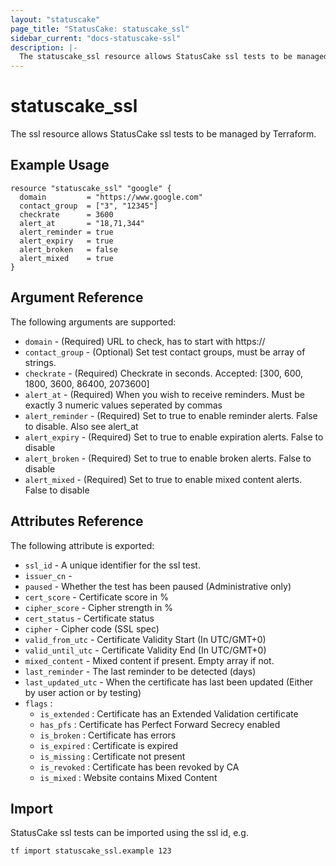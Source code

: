 ```yaml
---
layout: "statuscake"
page_title: "StatusCake: statuscake_ssl"
sidebar_current: "docs-statuscake-ssl"
description: |-
  The statuscake_ssl resource allows StatusCake ssl tests to be managed by Terraform.
---
```


# statuscake\_ssl

The ssl resource allows StatusCake ssl tests to be managed by Terraform.

## Example Usage

```hcl
resource "statuscake_ssl" "google" {
  domain         = "https://www.google.com"
  contact_group  = ["3", "12345"]
  checkrate      = 3600
  alert_at       = "18,71,344"
  alert_reminder = true
  alert_expiry   = true
  alert_broken   = false
  alert_mixed    = true
}
```

## Argument Reference

The following arguments are supported:

* `domain` - (Required) URL to check, has to start with https://
* `contact_group` - (Optional) Set test contact groups, must be array of strings.
* `checkrate` - (Required) Checkrate in seconds. Accepted: [300, 600, 1800, 3600, 86400, 2073600]
* `alert_at` - (Required) When you wish to receive reminders. Must be exactly 3 numeric values seperated by commas
* `alert_reminder` - (Required) Set to true to enable reminder alerts. False to disable. Also see alert_at
* `alert_expiry` - (Required) Set to true to enable expiration alerts. False to disable
* `alert_broken` - (Required) Set to true to enable broken alerts. False to disable
* `alert_mixed` - (Required) Set to true to enable mixed content alerts. False to disable

## Attributes Reference

The following attribute is exported:

* `ssl_id` - A unique identifier for the ssl test.
* `issuer_cn` - 
* `paused` - Whether the test has been paused (Administrative only)
* `cert_score` - Certificate score in %
* `cipher_score` - Cipher strength in %
* `cert_status` - Certificate status
* `cipher` - Cipher code (SSL spec)
* `valid_from_utc` - Certificate Validity Start (In UTC/GMT+0)
* `valid_until_utc` - Certificate Validity End (In UTC/GMT+0)
* `mixed_content` - Mixed content if present. Empty array if not.
* `last_reminder` - The last reminder to be detected (days)
* `last_updated_utc` - When the certificate has last been updated (Either by user action or by testing)
* `flags` :
    * `is_extended` : Certificate has an Extended Validation certificate
    * `has_pfs` : Certificate has Perfect Forward Secrecy enabled
    * `is_broken` : Certificate has errors
    * `is_expired` : Certificate is expired
    * `is_missing` : Certificate not present
    * `is_revoked` : Certificate has been revoked by CA
    * `is_mixed` : Website contains Mixed Content

## Import

StatusCake ssl tests can be imported using the ssl id, e.g.

```
tf import statuscake_ssl.example 123
```
